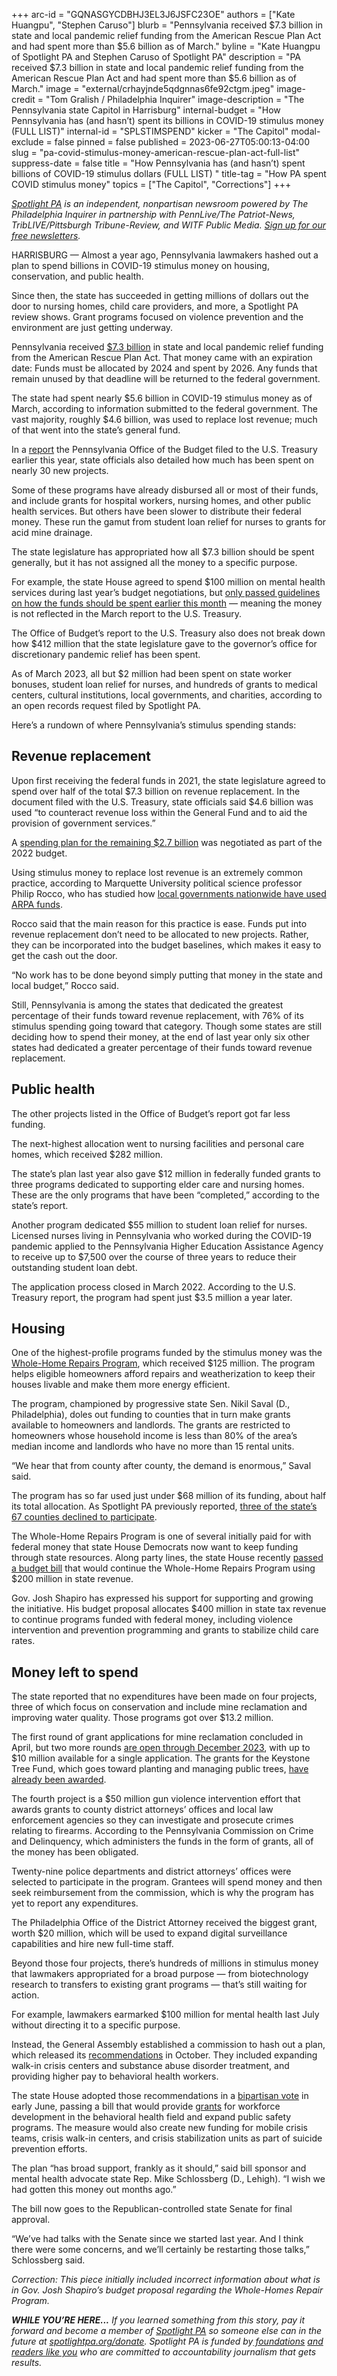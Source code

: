 +++
arc-id = "GQNASGYCDBHJ3EL3J6JSFC23OE"
authors = ["Kate Huangpu", "Stephen Caruso"]
blurb = "Pennsylvania received $7.3 billion in state and local pandemic relief funding from the American Rescue Plan Act and had spent more than $5.6 billion as of March."
byline = "Kate Huangpu of Spotlight PA and Stephen Caruso of Spotlight PA"
description = "PA received $7.3 billion in state and local pandemic relief funding from the American Rescue Plan Act and had spent more than $5.6 billion as of March."
image = "external/crhayjnde5qdgnnas6fe92ctgm.jpeg"
image-credit = "Tom Gralish / Philadelphia Inquirer"
image-description = "The Pennsylvania state Capitol in Harrisburg"
internal-budget = "How Pennsylvania has (and hasn’t) spent its billions in COVID-19 stimulus money (FULL LIST)"
internal-id = "SPLSTIMSPEND"
kicker = "The Capitol"
modal-exclude = false
pinned = false
published = 2023-06-27T05:00:13-04:00
slug = "pa-covid-stimulus-money-american-rescue-plan-act-full-list"
suppress-date = false
title = "How Pennsylvania has (and hasn’t) spent billions of COVID-19 stimulus dollars (FULL LIST) "
title-tag = "How PA spent COVID stimulus money"
topics = ["The Capitol", "Corrections"]
+++

<a href="https://www.spotlightpa.org/"><i>Spotlight PA</i></a><i> is an independent, nonpartisan newsroom powered by The Philadelphia Inquirer in partnership with PennLive/The Patriot-News, TribLIVE/Pittsburgh Tribune-Review, and WITF Public Media. </i><a href="https://www.spotlightpa.org/newsletters"><i>Sign up for our free newsletters</i></a><i>.</i>

HARRISBURG — Almost a year ago, Pennsylvania lawmakers hashed out a plan to spend billions in COVID-19 stimulus money on housing, conservation, and public health.

Since then, the state has succeeded in getting millions of dollars out the door to nursing homes, child care providers, and more, a Spotlight PA review shows. Grant programs focused on violence prevention and the environment are just getting underway.

Pennsylvania received <a href="https://web.archive.org/20211023065508/https://www.budget.pa.gov/Publications%20and%20Reports/Pages/Fiscal%20Recovery%20Reports.aspx">$7.3 billion</a> in state and local pandemic relief funding from the American Rescue Plan Act. That money came with an expiration date: Funds must be allocated by 2024 and spent by 2026. Any funds that remain unused by that deadline will be returned to the federal government.

<script src="https://www.spotlightpa.org/embed.js" async></script><div data-spl-embed-version="1" data-spl-src="https://www.spotlightpa.org/embeds/newsletter/"></div>


The state had spent nearly $5.6 billion in COVID-19 stimulus money as of March, according to information submitted to the federal government. The vast majority, roughly $4.6 billion, was used to replace lost revenue; much of that went into the state’s general fund.

In a <a href="https://www.budget.pa.gov/Publications%20and%20Reports/ARPA/Documents/PE%20Report-Quarter%201%202023%20(January-March).pdf">report</a> the Pennsylvania Office of the Budget filed to the U.S. Treasury earlier this year, state officials also detailed how much has been spent on nearly 30 new projects.

Some of these programs have already disbursed all or most of their funds, and include grants for hospital workers, nursing homes, and other public health services. But others have been slower to distribute their federal money. These run the gamut from student loan relief for nurses to grants for acid mine drainage.

The state legislature has appropriated how all $7.3 billion should be spent generally, but it has not assigned all the money to a specific purpose.

For example, the state House agreed to spend $100 million on mental health services during last year’s budget negotiations, but <a href="https://web.archive.org/20230609051240/https://www.lehighvalleynews.com/health-news/mental-health/pa-house-passes-100m-mental-health-bill-proposed-by-state-rep-michael-schlossberg">only passed guidelines on how the funds should be spent earlier this month</a> — meaning the money is not reflected in the March report to the U.S. Treasury.

The Office of Budget’s report to the U.S. Treasury also does not break down how $412 million that the state legislature gave to the governor’s office for discretionary pandemic relief has been spent.

As of March 2023, all but $2 million had been spent on state worker bonuses, student loan relief for nurses, and hundreds of grants to medical centers, cultural institutions, local governments, and charities, according to an open records request filed by Spotlight PA.

Here’s a rundown of where Pennsylvania’s stimulus spending stands:

## Revenue replacement

Upon first receiving the federal funds in 2021, the state legislature agreed to spend over half of the total $7.3 billion on revenue replacement. In the document filed with the U.S. Treasury, state officials said $4.6 billion was used “to counteract revenue loss within the General Fund and to aid the provision of government services.”

A <a href="https://www.spotlightpa.org/news/2022/07/pa-stimulus-2022-money-gov-wolf-update-budget/">spending plan for the remaining $2.7 billion</a> was negotiated as part of the 2022 budget.

Using stimulus money to replace lost revenue is an extremely common practice, according to Marquette University political science professor Philip Rocco, who has studied how <a href="https://web.archive.org/20220415184507/https://gfrc.uic.edu/our-work/featured-projects/how-are-cities-using-arpa-fiscal-recovery-funds/">local governments nationwide have used ARPA funds</a>.

Rocco said that the main reason for this practice is ease. Funds put into revenue replacement don’t need to be allocated to new projects. Rather, they can be incorporated into the budget baselines, which makes it easy to get the cash out the door.

“No work has to be done beyond simply putting that money in the state and local budget,” Rocco said.

Still, Pennsylvania is among the states that dedicated the greatest percentage of their funds toward revenue replacement, with 76% of its stimulus spending going toward that category. Though some states are still deciding how to spend their money, at the end of last year only six other states had dedicated a greater percentage of their funds toward revenue replacement.

<div class="flourish-embed flourish-table" data-src="visualisation/14259732"><script src="https://public.flourish.studio/resources/embed.js"></script></div>

## Public health

The other projects listed in the Office of Budget’s report got far less funding.

The next-highest allocation went to nursing facilities and personal care homes, which received $282 million.

The state’s plan last year also gave $12 million in federally funded grants to three programs dedicated to supporting elder care and nursing homes. These are the only programs that have been “completed,” according to the state’s report.

Another program dedicated $55 million to student loan relief for nurses. Licensed nurses living in Pennsylvania who worked during the COVID-19 pandemic applied to the Pennsylvania Higher Education Assistance Agency to receive up to $7,500 over the course of three years to reduce their outstanding student loan debt.

The application process closed in March 2022. According to the U.S. Treasury report, the program had spent just $3.5 million a year later.

## Housing

One of the highest-profile programs funded by the stimulus money was the <a href="https://www.spotlightpa.org/news/2023/06/pa-whole-home-repairs-program-rural-counties-applications/">Whole-Home Repairs Program</a>, which received $125 million. The program helps eligible homeowners afford repairs and weatherization to keep their houses livable and make them more energy efficient.

The program, championed by progressive state Sen. Nikil Saval (D., Philadelphia), doles out funding to counties that in turn make grants available to homeowners and landlords. The grants are restricted to homeowners whose household income is less than 80% of the area’s median income and landlords who have no more than 15 rental units.

“We hear that from county after county, the demand is enormous,” Saval said.

The program has so far used just under $68 million of its funding, about half its total allocation. As Spotlight PA previously reported, <a href="https://www.spotlightpa.org/news/2023/06/pa-whole-home-repairs-program-rural-counties-applications/">three of the state’s 67 counties declined to participate</a>.

The Whole-Home Repairs Program is one of several initially paid for with federal money that state House Democrats now want to keep funding through state resources. Along party lines, the state House recently <a href="https://www.spotlightpa.org/news/2023/06/pa-education-spending-legislature-budget-josh-shapiro/" target="_blank">passed a budget bill</a> that would continue the Whole-Home Repairs Program using $200 million in state revenue.

Gov. Josh Shapiro has expressed his support for supporting and growing the initiative. His budget proposal allocates $400 million in state tax revenue to continue programs funded with federal money, including violence intervention and prevention programming and grants to stabilize child care rates.

## Money left to spend

The state reported that no expenditures have been made on four projects, three of which focus on conservation and include mine reclamation and improving water quality. Those programs got over $13.2 million.

The first round of grant applications for mine reclamation concluded in April, but two more rounds <a href="https://files.dep.state.pa.us/Mining/Abandoned%20Mine%20Reclamation/AbandonedMinePortalFiles/AML_AMD_GRANT_PROGRAM_GUIDANCE.pdf">are open through December 2023</a>, with up to $10 million available for a single application. The grants for the Keystone Tree Fund, which goes toward planting and managing public trees, <a href="https://web.archive.org/20230122192412/https://weconservepa.org/blog/dcnr-announces-11-8-million-investment-to-plant-trees-buffers-meadows/">have already been awarded</a>.

The fourth project is a $50 million gun violence intervention effort that awards grants to county district attorneys’ offices and local law enforcement agencies so they can investigate and prosecute crimes relating to firearms. According to the Pennsylvania Commission on Crime and Delinquency, which administers the funds in the form of grants, all of the money has been obligated.

Twenty-nine police departments and district attorneys’ offices were selected to participate in the program. Grantees will spend money and then seek reimbursement from the commission, which is why the program has yet to report any expenditures.

The Philadelphia Office of the District Attorney received the biggest grant, worth $20 million, which will be used to expand digital surveillance capabilities and hire new full-time staff.

Beyond those four projects, there’s hundreds of millions in stimulus money that lawmakers appropriated for a broad purpose — from biotechnology research to transfers to existing grant programs — that’s still waiting for action.

For example, lawmakers earmarked $100 million for mental health last July without directing it to a specific purpose.

<script src="https://www.spotlightpa.org/embed.js" async></script><div data-spl-embed-version="1" data-spl-src="https://www.spotlightpa.org/embeds/donate/"></div>


Instead, the General Assembly established a commission to hash out a plan, which released its <a href="https://web.archive.org/20221005152702/https://www.dhs.pa.gov/Services/Mental-Health-In-PA/Documents/Behavioral-Health-Commission-Report_October2022.pdf">recommendations</a> in October. They included expanding walk-in crisis centers and substance abuse disorder treatment, and providing higher pay to behavioral health workers.

The state House adopted those recommendations in a <a href="https://web.archive.org/20230613225935/https://www.legis.state.pa.us/cfdocs/billInfo/bill_history.cfm?syear=2023&sind=0&body=H&type=B&bn=849">bipartisan vote</a> in early June, passing a bill that would provide <a href="https://web.archive.org/20230629065229/https://www.legis.state.pa.us/CFDOCS/Legis/PN/Public/btCheck.cfm?txtType=HTM&sessYr=2023&sessInd=0&billBody=H&billTyp=B&billNbr=0849&pn=1463">grants</a> for workforce development in the behavioral health field and expand public safety programs. The measure would also create new funding for mobile crisis teams, crisis walk-in centers, and crisis stabilization units as part of suicide prevention efforts.

The plan “has broad support, frankly as it should,” said bill sponsor and mental health advocate state Rep. Mike Schlossberg (D., Lehigh). “I wish we had gotten this money out months ago.”

The bill now goes to the Republican-controlled state Senate for final approval.

“We’ve had talks with the Senate since we started last year. And I think there were some concerns, and we’ll certainly be restarting those talks,” Schlossberg said.

<i>Correction: This piece initially included incorrect information about what is in Gov. Josh Shapiro’s budget proposal regarding the Whole-Homes Repair Program.</i>

<i><b>WHILE YOU’RE HERE...</b></i><i> If you learned something from this story, pay it forward and become a member of </i><a href="https://www.spotlightpa.org/"><i>Spotlight PA</i></a><i> so someone else can in the future at </i><a href="https://www.spotlightpa.org/donate"><i>spotlightpa.org/donate</i></a><i>. Spotlight PA is funded by</i><a href="https://www.spotlightpa.org/support"><i> foundations</i></a><i> </i><a href="https://www.spotlightpa.org/support"><i>and readers like you</i></a><i> who are committed to accountability journalism that gets results.</i>

